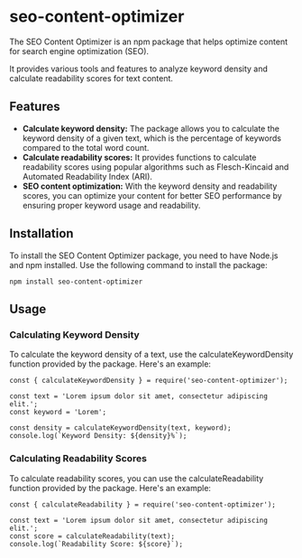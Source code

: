 # seo-content-optimizer

The SEO Content Optimizer is an npm package that helps optimize content for search engine optimization (SEO). 

It provides various tools and features to analyze keyword density and calculate readability scores for text content.

## Features

* **Calculate keyword density:** The package allows you to calculate the keyword density of a given text, which is the percentage of keywords compared to the total word count.
* **Calculate readability scores:** It provides functions to calculate readability scores using popular algorithms such as Flesch-Kincaid and Automated Readability Index (ARI).
* **SEO content optimization:** With the keyword density and readability scores, you can optimize your content for better SEO performance by ensuring proper keyword usage and readability.

## Installation

To install the SEO Content Optimizer package, you need to have Node.js and npm installed. Use the following command to install the package:

```
npm install seo-content-optimizer
```

## Usage

### Calculating Keyword Density

To calculate the keyword density of a text, use the calculateKeywordDensity function provided by the package. Here's an example:

```
const { calculateKeywordDensity } = require('seo-content-optimizer');

const text = 'Lorem ipsum dolor sit amet, consectetur adipiscing elit.';
const keyword = 'Lorem';

const density = calculateKeywordDensity(text, keyword);
console.log(`Keyword Density: ${density}%`);
```

### Calculating Readability Scores

To calculate readability scores, you can use the calculateReadability function provided by the package. Here's an example:

```
const { calculateReadability } = require('seo-content-optimizer');

const text = 'Lorem ipsum dolor sit amet, consectetur adipiscing elit.';
const score = calculateReadability(text);
console.log(`Readability Score: ${score}`);
```